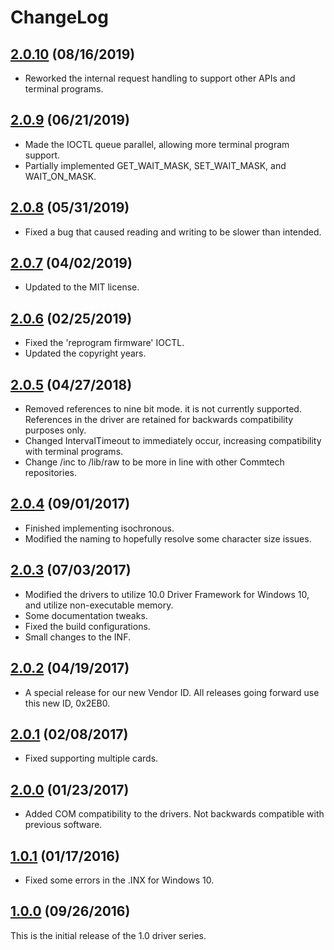# ChangeLog

## [2.0.10](https://github.com/commtech/asynccom-windows/releases/tag/v2.0.10) (08/16/2019)
- Reworked the internal request handling to support other APIs and terminal programs.

## [2.0.9](https://github.com/commtech/asynccom-windows/releases/tag/v2.0.9) (06/21/2019)
- Made the IOCTL queue parallel, allowing more terminal program support.
- Partially implemented GET_WAIT_MASK, SET_WAIT_MASK, and WAIT_ON_MASK.

## [2.0.8](https://github.com/commtech/asynccom-windows/releases/tag/v2.0.8) (05/31/2019)
- Fixed a bug that caused reading and writing to be slower than intended.

## [2.0.7](https://github.com/commtech/asynccom-windows/releases/tag/v2.0.7) (04/02/2019)
- Updated to the MIT license.

## [2.0.6](https://github.com/commtech/asynccom-windows/releases/tag/v2.0.6) (02/25/2019)
- Fixed the 'reprogram firmware' IOCTL.
- Updated the copyright years.

## [2.0.5](https://github.com/commtech/asynccom-windows/releases/tag/v2.0.5) (04/27/2018)
- Removed references to nine bit mode. it is not currently supported. References in the driver are retained for backwards compatibility purposes only.
- Changed IntervalTimeout to immediately occur, increasing compatibility with terminal programs.
- Change /inc to /lib/raw to be more in line with other Commtech repositories.

## [2.0.4](https://github.com/commtech/asynccom-windows/releases/tag/v2.0.4) (09/01/2017)
- Finished implementing isochronous.
- Modified the naming to hopefully resolve some character size issues.

## [2.0.3](https://github.com/commtech/asynccom-windows/releases/tag/v2.0.3) (07/03/2017)
- Modified the drivers to utilize 10.0 Driver Framework for Windows 10, and utilize non-executable memory.
- Some documentation tweaks.
- Fixed the build configurations.
- Small changes to the INF.

## [2.0.2](https://github.com/commtech/asynccom-windows/releases/tag/v2.0.2) (04/19/2017)
- A special release for our new Vendor ID. All releases going forward use this new ID, 0x2EB0.

## [2.0.1](https://github.com/commtech/asynccom-windows/releases/tag/v2.0.1) (02/08/2017)
- Fixed supporting multiple cards.

## [2.0.0](https://github.com/commtech/asynccom-windows/releases/tag/v2.0.0) (01/23/2017)
- Added COM compatibility to the drivers. Not backwards compatible with previous software.

## [1.0.1](https://github.com/commtech/asynccom-windows/releases/tag/v1.0.1) (01/17/2016)
- Fixed some errors in the .INX for Windows 10.

## [1.0.0](https://github.com/commtech/asynccom-windows/releases/tag/v1.0.0) (09/26/2016)
This is the initial release of the 1.0 driver series.